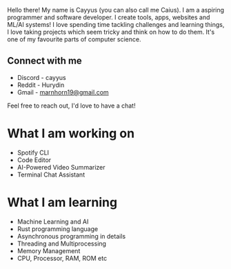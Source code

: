 Hello there! My name is Cayyus (you can also call me Caius). I am a aspiring programmer and software developer. I create tools, apps, websites and ML/AI systems! I love spending time tackling challenges and learning things, I love taking projects which seem tricky and think on how to do them. It's one of my favourite parts of computer science.

## Connect with me
- Discord - cayyus
- Reddit - Hurydin
- Gmail - marnhorn19@gmail.com <br>

Feel free to reach out, I'd love to have a chat!

# What I am working on
- Spotify CLI 
- Code Editor 
- AI-Powered Video Summarizer
- Terminal Chat Assistant

# What I am learning 
- Machine Learning and AI
- Rust programming language
- Asynchronous programming in details
- Threading and Multiprocessing
- Memory Management
- CPU, Processor, RAM, ROM etc
<!---
Daviehoff/Daviehoff is a ✨ special ✨ repository because its `README.md` (this file) appears on your GitHub profile.
You can click the Preview link to take a look at your changes.
--->
